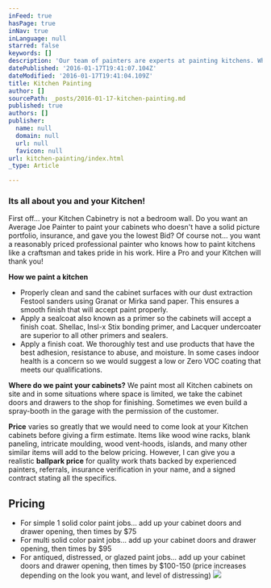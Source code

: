 ```yaml
---
inFeed: true
hasPage: true
inNav: true
inLanguage: null
starred: false
keywords: []
description: 'Our team of painters are experts at painting kitchens. Whether you have an old ugly kitchen or are in the design phase of a brand new kitchen, iPaint can transform your kitchen into a stylish oasis you’re sure to love! Oh, did I mention…make your neighbors jealous too!'
datePublished: '2016-01-17T19:41:07.104Z'
dateModified: '2016-01-17T19:41:04.109Z'
title: Kitchen Painting
author: []
sourcePath: _posts/2016-01-17-kitchen-painting.md
published: true
authors: []
publisher:
  name: null
  domain: null
  url: null
  favicon: null
url: kitchen-painting/index.html
_type: Article

---
```

### Its all about you and your Kitchen! 

First off... your Kitchen Cabinetry is not a bedroom wall. Do you want an Average Joe Painter to paint your cabinets who doesn't have a solid picture portfolio, insurance, and gave you the lowest Bid?  Of course not... you want a reasonably priced professional painter who knows how to paint kitchens like a craftsman and takes pride in his work. Hire a Pro and your Kitchen will thank you!

**How we paint a kitchen**

* Properly clean and sand the cabinet surfaces with our dust extraction Festool sanders using Granat or Mirka sand paper. This ensures a smooth finish that will accept paint properly.
* Apply a sealcoat also known as a primer so the cabinets will accept a finish coat. Shellac, Insl-x Stix bonding primer, and Lacquer undercoater are superior to all other primers and sealers.
* Apply a finish coat. We thoroughly test and use products that have the best adhesion, resistance to abuse, and moisture. In some cases indoor health is a concern so we would suggest a low or Zero VOC coating that meets our qualifications.

**Where do we paint your cabinets?** We paint most all Kitchen cabinets on site and in some situations where space is limited, we take the cabinet doors and drawers to the shop for finishing. Sometimes we even build a spray-booth in the garage with the permission of the customer.

**Price** varies so greatly that we would need to come look at your Kitchen cabinets before giving a firm estimate. Items like wood wine racks, blank paneling, intricate moulding, wood vent-hoods, islands, and many other similar items will add to the below pricing. However, I can give you a realistic **ballpark price** for quality work thats backed by experienced painters, referrals, insurance verification in your name, and a signed contract stating all the specifics. 

## Pricing

* For simple 1 solid color paint jobs... add up your cabinet doors and drawer opening, then times by $75
* For multi solid color paint jobs... add up your cabinet doors and drawer opening, then times by $95
* For antiqued, distressed, or glazed paint jobs... add up your cabinet doors and drawer opening, then times by $100-150 (price increases depending on the look you want, and level of distressing)
![](https://the-grid-user-content.s3-us-west-2.amazonaws.com/912e8882-2159-44b8-9b24-d49318c2f97b.jpg)